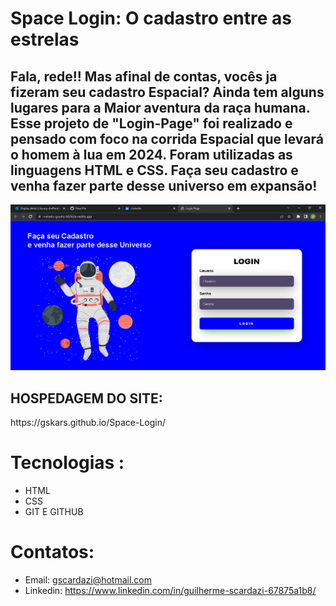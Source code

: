 # Space Login: O cadastro entre as estrelas
<h2>Fala, rede!!
Mas afinal de contas, vocês ja fizeram  seu cadastro Espacial? Ainda tem alguns lugares para a Maior aventura da raça  humana. Esse projeto
 de "Login-Page" foi realizado e pensado com foco na corrida Espacial que levará o homem à lua em 2024. Foram utilizadas as linguagens HTML e CSS.
 Faça seu cadastro e venha fazer parte desse universo em expansão!
 </h2>

![pt](pt.png) 

<h2>HOSPEDAGEM DO SITE:</h2> https://gskars.github.io/Space-Login/ 


# Tecnologias :
- HTML
- CSS
- GIT E GITHUB
# Contatos:
- Email: gscardazi@hotmail.com
- Linkedin: https://www.linkedin.com/in/guilherme-scardazi-67875a1b8/



